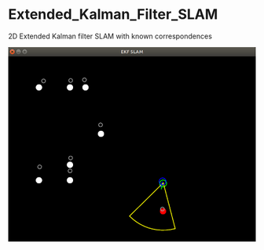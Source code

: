 # Extended_Kalman_Filter_SLAM
2D Extended Kalman filter SLAM with known correspondences


![alt EKF SLAM](doc/EKF_SLAM.png "Extended Kalman Filter SLAM")
